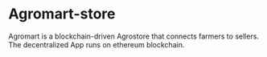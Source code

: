 # Agromart-store

Agromart is a blockchain-driven Agrostore that connects farmers to sellers. The decentralized App runs on ethereum blockchain.


